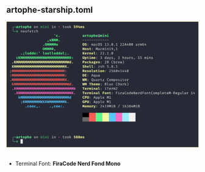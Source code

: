 ## artophe-starship.toml

<div align="center">
<img src="https://raw.githubusercontent.com/artophe/artophe-starship.toml/d56f28c236efb9b03b12b0c2b45cbda2f2ebec83/artophe-starship-prompt.png" />
</div>

<br>

- Terminal Font: **FiraCode Nerd Fond Mono**